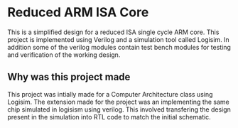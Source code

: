 # Reduced ARM ISA Core
This is a simplified design for a reduced ISA single cycle ARM core. This project is implemented using Verilog and a simulation tool called Logisim. In addition some of the verilog modules contain test bench modules for testing and verification of the working design.
## Why was this project made
This project was intially made for a Computer Architecture class using Logisim. The extension made for the project was an implementing the same chip simulated in logisism  using verilog. This involved transfering the design present in the simulation into RTL code to match the initial schematic.
